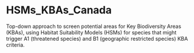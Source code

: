 # HSMs_KBAs_Canada
Top-down approach to screen potential areas for Key Biodiversity Areas (KBAs), using Habitat Suitability Models (HSMs) for species that might trigger A1 (threatened species) and B1 (geographic restricted species) KBA criteria.
